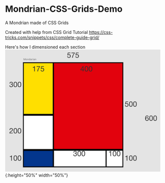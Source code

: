 # Mondrian-CSS-Grids-Demo
A Mondrian made of CSS Grids


Created with help from CSS Grid Tutorial
https://css-tricks.com/snippets/css/complete-guide-grid/

Here's how I dimensioned each section
![Visual Measurement Graph](Visual-Measurements.png){:height="50%" width="50%"}
